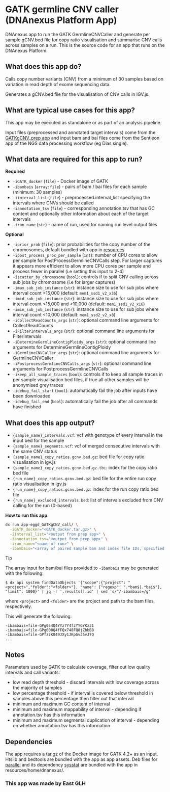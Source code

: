 # GATK germline CNV caller (DNAnexus Platform App)

DNAnexus app to run the GATK GermlineCNVCaller and generate per sample gCNV.bed file for copy ratio visualisation and summarise CNV calls across samples on a run.
This is the source code for an app that runs on the DNAnexus Platform.

## What does this app do?
Calls copy number variants (CNV) from a minimum of 30 samples based on variation in read depth of exome sequencing data.

Generates a gCNV.bed file for the visualisation of CNV calls in IGV.js.

## What are typical use cases for this app?
This app may be executed as standalone or as part of an analysis pipeline.

Input files (preprocessed and annotated target intervals) come from the [GATKgCNV_prep app](https://github.com/eastgenomics/eggd_GATKgCNV_prep) and input bam and bai files come from the Sentieon app of the NGS data processing workflow (eg Dias single).

## What data are required for this app to run?
**Required**
* `-iGATK_docker` (`file`) - Docker image of GATK
* `-ibambais` (`array:file`) - pairs of bam / bai files for each sample (minimum: 30 samples)
* `-iinterval_list` (`file`) - preprocessed.interval_list specifying the intervals where CNVs should be called
* `-iannotation_tsv` (`file`) - corresponding annotation.tsv that has GC content and optionally other information about each of the target intervals
* `-irun_name` (`str`) - name of run, used for naming run level output files


**Optional**
* `-iprior_prob` (`file`): prior probabilities for the copy number of the chromosomes, default bundled with app in [resources](https://github.com/eastgenomics/eggd_GATKgCNV_call/blob/main/resources/home/dnanexus/prior_prob.tsv)
* `-ipost_process_proc_per_sample` (`int`): number of CPU cores to allow per sample for PostProcessGermlineCNVCalls step. For larger captures it appears more efficient to allow more CPU cores per sample and process fewer in parallel (i.e setting this input to 2-4)
* `-iscatter_by_chromosome` (`bool`): controls if to split CNV calling across sub jobs by chromosome (i.e for larger captures)
* `-imax_sub_job_instance` (`str`): instance size to use for sub jobs where interval count >15,000 (default: `mem1_ssd1_v2_x36`)
* `-imid_sub_job_instance` (`str`): instance size to use for sub jobs where interval count <15,000 and >10,000 (default: `mem1_ssd1_v2_x16`)
* `-imin_sub_job_instance` (`str`): instance size to use for sub jobs where interval count <10,000 (default: `mem1_ssd2_v2_x8`)
* `-iCollectReadCounts_args` (`str`): optional command line arguments for CollectReadCounts
* `-iFilterIntervals_args` (`str`): optional command line arguments for FilterIntervals
* `-iDetermineGermlineContigPloidy_args` (`str`): optional command line arguments for DetermineGermlineContigPloidy
* `-iGermlineCNVCaller_args` (`str`): optional command line arguments for GermlineCNVCaller
* `-iPostprocessGermlineCNVCalls_args` (`str`): optional command line arguments for PostprocessGermlineCNVCalls
* `-ikeep_all_sample_traces` (`bool`): controls if to keep all sample traces in per sample visualisation bed files, if true all other samples will be anonymised grey traces
* `-idebug_fail_start` (`bool`): automatically fail the job after inputs have been downloaded
* `-idebug_fail_end` (`bool`): automatically fail the job after all commands have finished


## What does this app output?
* `{sample_name}_intervals.vcf`: vcf with genotype of every interval in the input bed for the sample
* `{sample_name}_segments.vcf`: vcf of merged consecutive intervals with the same CNV status
* `{sample_name}_copy_ratios.gcnv.bed.gz`: bed file for copy ratio visualisation in igv.js
* `{sample_name}_copy_ratios.gcnv.bed.gz.tbi`: index for the copy ratio bed file
* `{run_name}_copy_ratios.gcnv.bed.gz`: bed file for the entire run copy ratio visualisation in igv.js
* `{run_name}_copy_ratios.gcnv.bed.gz`: index for the run copy ratio bed file
* `{run_name}_excluded_intervals.bed`: list of intervals excluded from CNV calling for the run (0-based)


**How to run this app**:

```bash
dx run app-eggd_GATKgCNV_call/ \
  -iGATK_docker="<GATK_docker.tar.gz>" \
  -iinterval_list="<output from prep app>" \
  -iannotation_tsv="<output from prep app>" \
  -irun_name="<name of run>" \
  -ibambais="<array of paired sample bam and index file IDs, specified once per file>"
```

> [!TIP]
> The array input for bam/bai files provided to `-ibambais` may be generated with the following:
>
> `$ dx api system findDataObjects '{"scope":{"project": "<project>","folder":"<folder>"}, "name": {"regexp": ".*bam$|.*bai$"}, "limit": 1000}' | jq -r '.results[].id' | sed 's/^/-ibambais=/g'`
>
> where `<project>` and `<folder>` are the project and path to the bam files, respectively.
>
> This will generate the following:
>```-ibambais=file-GPg03x84f1q7F1KZJvy9zVgY
> -ibambais=file-GPg054Q4YYz7Y4fzYYGYKz31
> -ibambais=file-GPg000Q4fFQx748FQ8jZbbBB
> -ibambais=file-GPfzzK049JXy1JKpGvJ5vJ7Q
> ...


## Notes

Parameters used by GATK to calculate coverage, filter out low quality intervals and call variants:
* low read depth threshold - discard intervals with low coverage across the majority of samples
* low percentage threshold - if interval is covered below threshold in samples above this percentage then filter out that interval
* minimum and maximum GC content of interval
* minimum and maximum mappability of interval - depending if annotation.tsv has this information
* minimum and maximum segmental duplication of interval - depending on whether annotation.tsv has this information


## Dependencies
The app requires a tar.gz of the Docker image for GATK 4.2+ as an input. Htslib and bedtools are bundled with the app as app assets.
Deb files for [parallel](https://ftp.gnu.org/gnu/parallel/) and its dependency [sysstat](http://sebastien.godard.pagesperso-orange.fr/download.html) are bundled with the app in resources/home/dnanexus/.

### This app was made by East GLH
